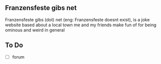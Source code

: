 ## Franzensfeste gibs net 
Franzensfeste gibs (dot) net (eng: Franzensfeste doesnt exist), is a joke website based about a local town me and my friends make fun of for being ominous and weird in general 

## To Do 
- [ ] forum

